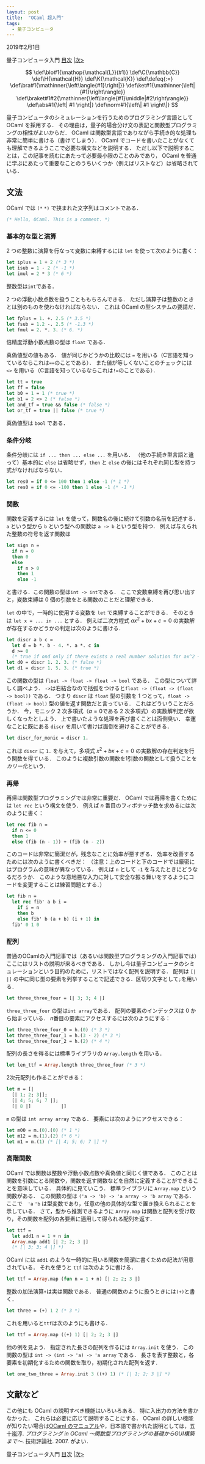```yaml
---
layout: post
title:  "OCaml 超入門"
tags:
  - 量子コンピュータ
---
```


2019年2月1日

量子コンピュータ入門 [目次](index.html) [\|次>](introduction-to-linear-algebra.html)

$$
\def\blo#1{\mathop{\mathcal{L}}(#1)}
\def\C{\mathbb{C}}
\def\H{\mathcal{H}}
\def\K{\mathcal{K}}
\def\defeq{:=}
\def\bra#1{\mathinner{\left\langle{#1}\right|}}
\def\ket#1{\mathinner{\left|{#1}\right\rangle}}
\def\braket#1#2{\mathinner{\left\langle{#1}\middle|#2\right\rangle}}
\def\abs#1{\left| #1 \right|}
\def\norm#1{\left\| #1 \right\|}
$$

量子コンピュータのシミュレーションを行うためのプログラミング言語として OCaml を採用する．
その理由は，量子的場合分け文の表記と関数型プログラミングの相性がよいからだ．
OCaml は関数型言語でありながら手続き的な処理も非常に簡単に書ける（書けてしまう）．
OCaml でコードを書いたことがなくても理解できるようここで必要な構文などを説明する．
ただし以下で説明することは，この記事を読むにあたって必要最小限のことのみであり，
OCaml を普通に学ぶにあたって重要なことのうちいくつか（例えばリストなど）は省略されている．

## 文法
OCaml では `(*` `*)` で挟まれた文字列はコメントである．
```ocaml
(* Hello, OCaml. This is a comment. *)
```

### 基本的な型と演算
2 つの整数に演算を行なって変数に束縛するには `let` を使って次のように書く：
```ocaml
let iplus = 1 + 2 (* 3 *)
let isub = 1 - 2 (* -1 *)
let imul = 2 * 3 (* 6 *)
```
整数型は`int`である．

2 つの浮動小数点数を扱うことももちろんできる．
ただし演算子は整数のときとは別のものを使わなければならない．
これは OCaml の型システムの要請だ．
```ocaml
let fplus = 1. +. 2.5 (* 3.5 *)
let fsub = 1.2 -. 2.5 (* -1.3 *)
let fmul = 2. *. 3. (* 6. *)
```
倍精度浮動小数点数の型は `float` である．

真偽値型の値もある．
値が同じかどうかの比較には `=` を用いる（C言語を知っているならこれは`==`のことである）．
また値が等しくないことのチェックには `<>` を用いる（C言語を知っているならこれは`!=`のことである）．
```ocaml
let tt = true
let ff = false
let b0 = 1 = 1 (* true *)
let b1 = 2 <> 2 (* false *)
let and_tf = true && false (* false *)
let or_tf = true || false (* true *)
```
真偽値型は `bool` である．


### 条件分岐
条件分岐には `if ... then ... else ...` を用いる．
（他の手続き型言語と違って）基本的に `else` は省略せず，`then` と `else` の後にはそれぞれ同じ型を持つ式がなければならない．
```ocaml
let res0 = if 0 <= 100 then 1 else -1 (* 1 *)
let res0 = if 0 <= -100 then 1 else -1 (* -1 *)
```


### 関数
関数を定義するには `let` を使って，関数名の後に続けて引数の名前を記述する．
`a` という型から `b` という型への関数は `a -> b` という型を持つ．
例えば与えられた整数の符号を返す関数は
```ocaml
let sign n =
  if n = 0
  then 0
  else
    if n > 0
	then 1
	else -1
```
と書ける．この関数の型は`int -> int`である．
ここで変数束縛を再び思い出すと，変数束縛は $0$ 個の引数をとる関数のことだと理解できる．

`let` の中で，一時的に使用する変数を `let` で束縛することができる．
そのときは `let x = ... in ...` とする．
例えば二次方程式 $a x^2 + bx + c = 0$ の実数解が存在するかどうかの判定は次のように書ける．
```ocaml
let discr a b c =
  let d = b *. b - 4. *. a *. c in
  d >= 0
  (* true if ond only if there exists a real number solution for ax^2 + bx + c = 0 *)
let d0 = discr 1. 2. 3. (* false *)
let d1 = discr 1. 5. 3. (* true *)
```
この関数の型は `float -> float -> float -> bool` である．
この型について詳しく調べよう．
`->`は右結合なので括弧をつけると`float -> (float -> (float -> bool))` である．
つまり `discr` は `float` 型の引数を 1 つとって，`float -> (float -> bool)` 型の値を返す関数だと言っている．
これはどういうことだろうか．
今，モニック $2$ 次多項式（$a = 0$である $2$ 次多項式）の実数解判定が欲しくなったとしよう．
上で書いたような処理を再び書くことは面倒臭い．
幸運なことに既にある `discr` を用いて書けば面倒を避けることができる．
```ocaml
let discr_for_monic = discr 1.
```
これは `discr` に `1.` を与えて，多項式 $x^2 + bx + c = 0$ の実数解の存在判定を行う関数を得ている．
このように複数引数の関数を$1$引数の関数として扱うことを*カリー化*という．

### 再帰
再帰は関数型プログラミングでは非常に重要だ．
OCaml では再帰を書くためには `let rec` という構文を使う．
例えば $n$ 番目のフィボナッチ数を求めるには次のように書く：
```ocaml
let rec fib n =
  if n <= 0
  then 1
  else (fib (n - 1)) + (fib (n - 2))
```
このコードは非常に簡潔だが，残念なことに効率が悪すぎる．
効率を改善するためには次のように書くべきだ：
（注意：上のコードと下のコードでは厳密にはプログラムの意味が異なっている．
例えば `n` として `-1` を与えたときにどうなるだろうか．
このような意地悪な入力に対して安全な振る舞いをするようにコードを変更することは練習問題とする．）
```ocaml
let fib n =
  let rec fib' a b i =
    if i = n
	then b
	else fib' b (a + b) (i + 1) in
  fib' 0 1 0
```

### 配列
普通のOCamlの入門記事では（あるいは関数型プログラミングの入門記事では）ここにはリストの説明が来るべきである．
しかし今は量子コンピュータのシミュレーションという目的のために，リストではなく配列を説明する．
配列は `[|` `|]` の中に同じ型の要素を列挙することで記述できる．区切り文字として`;`を用いる．
```ocaml
let three_three_four = [| 3; 3; 4 |]
```
`three_three_four` の型は`int array`である．
配列の要素のインデックスは $0$ から始まっている．
$n$番目の要素にアクセスするには次のようにする：
```ocaml
let three_three_four_0 = h.(0) (* 3 *)
let three_three_four_1 = h.(3 - 2) (* 3 *)
let three_three_four_2 = h.(2) (* 4 *)
```

配列の長さを得るには標準ライブラリの `Array.length` を用いる．
```ocaml
let len_ttf = Array.length three_three_four (* 3 *)
```

$2$次元配列も作ることができる：
```ocaml
let m = [|
  [| 1; 2; 3|];
  [| 4; 5; 6; 7 |];
  [| 8 |]           |]
```
`m` の型は `int array array` である．
要素には次のようにアクセスできる：
```ocaml
let m00 = m.(0).(0) (* 1 *)
let m12 = m.(1).(2) (* 6 *)
let m1 = m.(1) (* [| 4; 5; 6; 7 |] *)
```


### 高階関数
OCaml では関数は整数や浮動小数点数や真偽値と同じく値である．
このことは関数を引数にとる関数や，関数を返す関数などを自然に定義することができることを意味している．
具体的に見ていこう．
標準ライブラリに `Array.map` という関数がある．
この関数の型は `('a -> 'b) -> 'a array -> 'b array` である．
ここで　`'a` `'b` は型変数であり，任意の他の具体的な型で置き換えられることを示している．
さて，型から推測できるように `Array.map` は関数と配列を受け取り，その関数を配列の各要素に適用して得られる配列を返す．
```ocaml
let ttf =
  let add1 n = 1 + n in
  Array.map add1 [| 2; 2; 3 |]
  (* [| 3; 3; 4 |] *)
```
OCaml には `add1` のような一時的に用いる関数を簡潔に書くための記法が用意されている．
それを使うと `ttf` は次のように書ける．
```ocaml
let ttf = Array.map (fun n = 1 + n) [| 2; 2; 3 |]
```
整数の加法演算`+`は実は関数である．
普通の関数のように扱うときには`(+)`と書く．
```ocaml
let three = (+) 1 2 (* 3 *)
```
これを用いると`ttf`は次のようにも書ける．
```ocaml
let ttf = Array.map ((+) 1) [| 2; 2; 3 |]
```

他の例を見よう．
指定された長さの配列を作るには `Array.init` を使う．
この関数の型は `int -> (int -> 'a) -> 'a array` である．
長さを表す整数と，各要素を初期化するための関数を取り，初期化された配列を返す．
```ocaml
let one_two_three = Array.init 3 ((+) 1) (* [| 1; 2; 3 |] *)
```

## 文献など
この他にも OCaml の説明すべき機能はいろいろある．
特に入出力の方法を書かなかった．
これらは必要に応じて説明することにする．
OCaml の詳しい機能が知りたい場合は[OCaml のマニュアル](http://caml.inria.fr/pub/docs/manual-ocaml/#sec544)や，日本語で書かれた説明としては，五十嵐淳. *プログラミング in OCaml 〜関数型プログラミングの基礎からGUI構築まで〜*. 技術評論社. 2007. がよい．

量子コンピュータ入門 [目次](index.html) [\|次>](introduction-to-linear-algebra.html)
